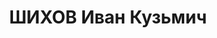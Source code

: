 ---
title: ШИХОВ Иван Кузьмич
description: "Род. в 1895, Вятская губ., Орловский уезд, д. Бутырки, русский, обр.:\
  \ начальное, б/п. Проживал: Томск. 78-я стр.дивизия, пом.командира отдельного танкового\
  \ батальона \n  Арестован 18.08.1937. Обв.: к-р троцк. див-терр. орг-я. Приговор:\
  \ 24.06.1938 – ВМН. Расстрелян 24.06.1938. \n  Реабилитирован 11.07.1957"
---
